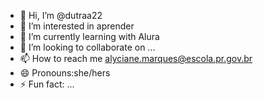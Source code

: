 - 👋 Hi, I’m @dutraa22
- 👀 I’m interested in aprender
- 🌱 I’m currently learning with Alura
- 💞️ I’m looking to collaborate on ...
- 📫 How to reach me alyciane.marques@escola.pr.gov.br
- 😄 Pronouns:she/hers
- ⚡ Fun fact: ...

<!---
dutraa22/dutraa22 is a ✨ special ✨ repository because its `README.md` (this file) appears on your GitHub profile.
You can click the Preview link to take a look at your changes.
--->
